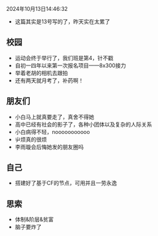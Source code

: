 2024年10月13日14:46:32

- 这篇其实是13号写的了，昨天实在太累了

## 校园

- 运动会终于举行了，我们班是第4，针不戳
- 自初一四年以来第一次报名项目——8x300接力
- 举着老胡的相机去跟拍
- 还有两天就月考了，补药啊！

## 朋友们

- 小白马上就真要走了，真舍不得她
- 高中已经有社会的影子了，各种小团体以及复杂的人际关系
- 小白病得不轻，nooooooooooo
- 屮烦真的很烦
- 李雨璇会后悔她发的朋友圈吗

## 自己

- 搭建好了基于CF的节点，可用并且一劳永逸

## 思索

- 体制&阶层&贫富
- 脑子要炸了